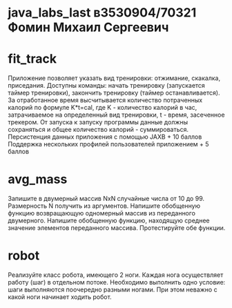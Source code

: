 # java_labs_last в3530904/70321 Фомин Михаил Сергеевич
# fit_track 
Приложение позволяет указать вид тренировки: отжимание, скакалка, приседания. Доступны команды: начать тренировку (запускается таймер тренировки), закончить тренировку (таймер останавливается). За отработанное время высчитывается количество потраченных калорий по формуле K*t=cal, где K - количество калорий в час, затрачиваемое на определенный вид тренировки, t - время, засеченное трекером. От запуска к запуску программы данные должны сохраняться и общее количество калорий - суммироваться.
Персистенция данных приложения с помощью  JAXB + 10 баллов
Поддержка нескольких профилей пользователей приложением + 5 баллов

# avg_mass
Запишите в двумерный массив NxN случайные числа от 10 до 99. Размерность N получить из аргументов.
Напишите обобщенную функцию возвращающую одномерный массив из переданного двумерного.
Напишите обобщенную функцию, находящую среднее значение элементов переданного массива. Протестируйте обе функции.

# robot
Реализуйте класс робота, имеющего 2 ноги. Каждая нога осуществляет работу (шаг) в отдельном потоке. Необходимо выполнить одно условие: шаги выполняются поочередно разными ногами. При этом неважно с какой ноги начинает ходить робот.
